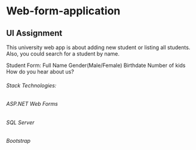 # Web-form-application
## UI Assignment

This university web app is about adding new student or listing all students. Also, you could search for a student by name.

Student Form:
 Full Name
 Gender(Male/Female)
 Birthdate
 Number of kids
 How do you hear about us?
 
###### Stack Technologies:
 ###### *ASP.NET Web Forms*
 ###### *SQL Server*
 ###### *Bootstrap*
